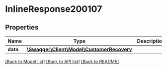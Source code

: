 # InlineResponse200107

## Properties
Name | Type | Description | Notes
------------ | ------------- | ------------- | -------------
**data** | [**\Swagger\Client\Model\CustomerRecovery**](CustomerRecovery.md) |  | [optional] 

[[Back to Model list]](../../README.md#documentation-for-models) [[Back to API list]](../../README.md#documentation-for-api-endpoints) [[Back to README]](../../README.md)

